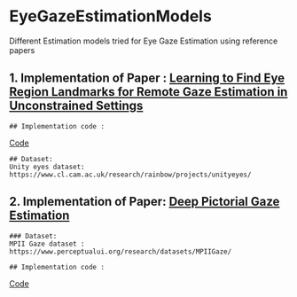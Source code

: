 # EyeGazeEstimationModels

Different Estimation models tried for Eye Gaze Estimation using reference papers

 ## 1. Implementation of Paper : [Learning to Find Eye Region Landmarks for Remote Gaze Estimation in Unconstrained Settings](https://ait.ethz.ch/projects/2018/landmarks-gaze/)
    ## Implementation code : 
   [Code](GazeEstimationModel/GazeEstimation.md)

    ## Dataset:
    Unity eyes dataset: https://www.cl.cam.ac.uk/research/rainbow/projects/unityeyes/
 
 ## 2. Implementation of Paper: [Deep Pictorial Gaze Estimation](https://ait.ethz.ch/projects/2018/pictorial-gaze/)
    ### Dataset:
    MPII Gaze dataset : https://www.perceptualui.org/research/datasets/MPIIGaze/
    
    ## Implementation code : 
   [Code](DenseNetModel/README.md)
